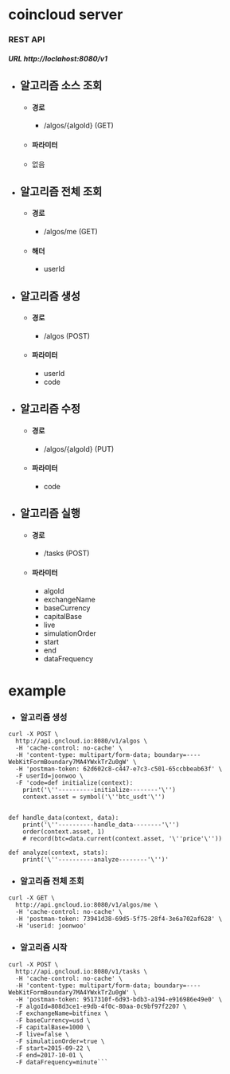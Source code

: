
# coincloud server

### REST API 
##### URL http://loclahost:8080/v1


- ## 알고리즘 소스 조회
	- #### 경로
		- /algos/{algoId} (GET)
	- #### 파라미터 
	- 없음

- ## 알고리즘 전체 조회
	- #### 경로
		- /algos/me (GET)
	- #### 해더
		- userId

- ## 알고리즘 생성
	- #### 경로
		- /algos (POST)
	- #### 파라미터 
		- userId
		- code
 
- ## 알고리즘 수정
	- #### 경로
		- /algos/{algoId} (PUT)
	- #### 파라미터 
		- code
 
- ## 알고리즘 실행
	- #### 경로
		- /tasks (POST)
	- #### 파라미터 
		- algoId
		- exchangeName
		- baseCurrency
		- capitalBase
		- live
		- simulationOrder
		- start
		- end
		- dataFrequency
 


# example
- ### 알고리즘 생성
```
curl -X POST \
  http://api.gncloud.io:8080/v1/algos \
  -H 'cache-control: no-cache' \
  -H 'content-type: multipart/form-data; boundary=----WebKitFormBoundary7MA4YWxkTrZu0gW' \
  -H 'postman-token: 62d602c8-c447-e7c3-c501-65ccbbeab63f' \
  -F userId=joonwoo \
  -F 'code=def initialize(context):
    print('\''----------initialize--------'\'')
    context.asset = symbol('\''btc_usdt'\'')


def handle_data(context, data):
    print('\''----------handle_data--------'\'')
    order(context.asset, 1)
    # record(btc=data.current(context.asset, '\''price'\''))

def analyze(context, stats):
    print('\''----------analyze--------'\'')'
```
- ### 알고리즘 전체 조회
```
curl -X GET \
  http://api.gncloud.io:8080/v1/algos/me \
  -H 'cache-control: no-cache' \
  -H 'postman-token: 73941d38-69d5-5f75-28f4-3e6a702af628' \
  -H 'userid: joonwoo'
```
- ### 알고리즘 시작
```
curl -X POST \
  http://api.gncloud.io:8080/v1/tasks \
  -H 'cache-control: no-cache' \
  -H 'content-type: multipart/form-data; boundary=----WebKitFormBoundary7MA4YWxkTrZu0gW' \
  -H 'postman-token: 9517310f-6d93-bdb3-a194-e916986e49e0' \
  -F algoId=808d3ce1-e9db-4f0c-80aa-0c9bf97f2207 \
  -F exchangeName=bitfinex \
  -F baseCurrency=usd \
  -F capitalBase=1000 \
  -F live=false \
  -F simulationOrder=true \
  -F start=2015-09-22 \
  -F end=2017-10-01 \
  -F dataFrequency=minute```
